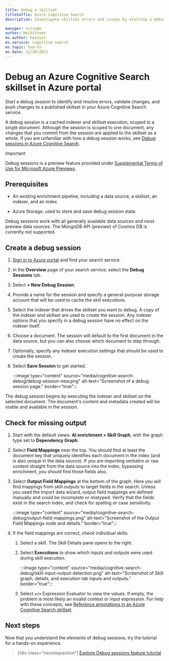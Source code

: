 ```yaml
---
title: Debug a skillset
titleSuffix: Azure Cognitive Search
description: Investigate skillset errors and issues by starting a debug session in Azure portal.

manager: nitinme
author: HeidiSteen
ms.author: heidist
ms.service: cognitive-search
ms.topic: how-to
ms.date: 12/30/2021
---
```


# Debug an Azure Cognitive Search skillset in Azure portal

Start a debug session to identify and resolve errors, validate changes, and push changes to a published skillset in your Azure Cognitive Search service.

A debug session is a cached indexer and skillset execution, scoped to a single document. Although the session is scoped to one document, any changes that you commit from the session are applied to the skillset as a whole. If you are unfamiliar with how a debug session works, see [Debug sessions in Azure Cognitive Search](cognitive-search-debug-session.md).

> [!Important]
> Debug sessions is a preview feature provided under [Supplemental Terms of Use for Microsoft Azure Previews](https://azure.microsoft.com/support/legal/preview-supplemental-terms/).

## Prerequisites

+ An existing enrichment pipeline, including a data source, a skillset, an indexer, and an index.

+ Azure Storage, used to store and save debug session state.

Debug sessions work with all generally available data sources and most preview data sources. The MongoDB API (preview) of Cosmos DB is currently not supported.

## Create a debug session

1. [Sign in to Azure portal](https://portal.azure.com) and find your search service.

1. In the **Overview** page of your search service, select the **Debug Sessions** tab.

1. Select **+ New Debug Session**.

1. Provide a name for the session and specify a general-purpose storage account that will be used to cache the skill executions.

1. Select the indexer that drives the skillset you want to debug. A copy of the indexer and skillset are used to create the session. Any indexer options that you specify in a debug session have no effect on the indexer itself.

1. Choose a document. The session will default to the first document in the data source, but you can also choose which document to step through.

1. Optionally, specify any indexer execution settings that should be used to create the session.

1. Select **Save Session** to get started.

   :::image type="content" source="media/cognitive-search-debug/debug-session-new.png" alt-text="Screenshot of a debug session page." border="true":::

The debug session begins by executing the indexer and skillset on the selected document. The document's content and metadata created will be visible and available in the session.

## Check for missing output

1. Start with the default views: **AI enrichment > Skill Graph**, with the graph type set to **Dependency Graph**.

1. Select **Field Mappings** near the top. You should find at least the document key that uniquely identifies each document in the index (and is also unique in the data source). If you are importing verbatim or raw content straight from the data source into the index, bypassing enrichment, you should find those fields also.

1. Select **Output Field Mappings** at the bottom of the graph. Here you will find mappings from skill outputs to target fields in the search. Unless you used the Import data wizard, output field mappings are defined manually and could be incomplete or mistyped. Verify that the fields exist in the search index, and check for spelling or case sensitivity. 

   :::image type="content" source="media/cognitive-search-debug/output-field-mappings.png" alt-text="Screenshot of the Output Field Mappings node and details." border="true":::

1. If the field mappings are correct, check individual skills:

   1. Select a skill. The Skill Details pane opens to the right.
   1. Select **Executions** to show which inputs and outputs were used during skill execution.

      :::image type="content" source="media/cognitive-search-debug/skill-input-output-detection.png" alt-text="Screenshot of Skill graph, details, and execution tab inputs and outputs." border="true":::

   1. Select **`</>`** Expression Evaluator to view the values. If empty, the problem is most likely an invalid context or input expression. For help with these concepts, see [Reference annotations in an Azure Cognitive Search skillset](cognitive-search-concept-annotations-syntax.md#background-concepts).

## Next steps

Now that you understand the elements of debug sessions, try the tutorial for a hands-on experience.

> [!div class="nextstepaction"]
> [Explore Debug sessions feature tutorial](./cognitive-search-tutorial-debug-sessions.md)
